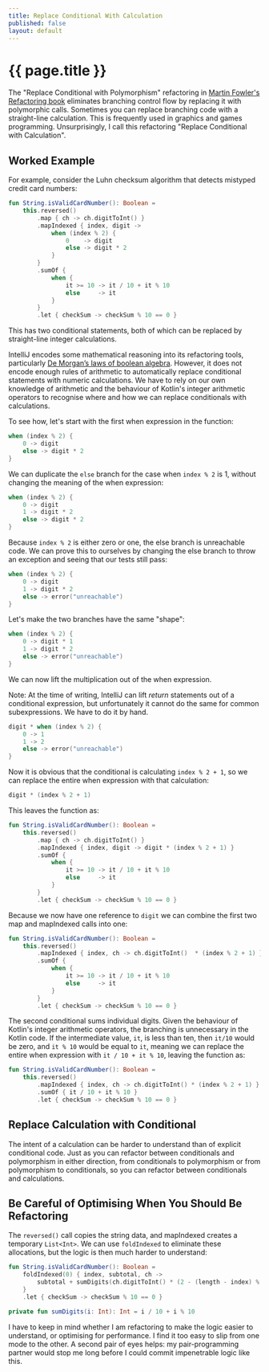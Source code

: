 ```yaml
---
title: Replace Conditional With Calculation
published: false
layout: default
---
```

# {{ page.title }}

The "Replace Conditional with Polymorphism" refactoring in [Martin Fowler's Refactoring book](https://refactoring.com) eliminates branching control flow by replacing it with polymorphic calls. Sometimes you can replace branching code with a straight-line calculation. This is frequently used in graphics and games programming. Unsurprisingly, I call this refactoring "Replace Conditional with Calculation".

## Worked Example

For example, consider the Luhn checksum algorithm that detects mistyped credit card numbers:

```kotlin
fun String.isValidCardNumber(): Boolean =
    this.reversed()
        .map { ch -> ch.digitToInt() }
        .mapIndexed { index, digit ->
            when (index % 2) {
                0    -> digit
                else -> digit * 2
            }
        }
        .sumOf {
            when {
                it >= 10 -> it / 10 + it % 10
                else     -> it
            }
        }
        .let { checkSum -> checkSum % 10 == 0 }
```

This has two conditional statements, both of which can be replaced by straight-line integer calculations.

IntelliJ encodes some mathematical reasoning into its refactoring tools, particularly [De Morgan’s laws of boolean algebra](https://en.m.wikipedia.org/wiki/De_Morgan%27s_laws). However, it does not encode enough rules of arithmetic to automatically replace conditional statements with numeric calculations. We have to rely on our own knowledge of arithmetic and the behaviour of Kotlin's integer arithmetic operators to recognise where and how we can replace conditionals with calculations.

To see how, let's start with the first when expression in the function:

```kotlin
when (index % 2) {
    0 -> digit
    else -> digit * 2
}
```

We can duplicate the `else` branch for the case when `index % 2` is 1, without changing the meaning of the when expression:

```kotlin
when (index % 2) {
    0 -> digit
    1 -> digit * 2
    else -> digit * 2
}
```

Because `index % 2` is either zero or one, the else branch is unreachable code. We can prove this to ourselves by changing the else branch to throw an exception and seeing that our tests still pass: 

```kotlin
when (index % 2) {
    0 -> digit
    1 -> digit * 2
    else -> error("unreachable")
}
```

Let's make the two branches have the same "shape":

```kotlin
when (index % 2) {
    0 -> digit * 1
    1 -> digit * 2
    else -> error("unreachable")
}
```

We can now lift the multiplication out of the when expression. 


Note: At the time of writing, IntelliJ can lift _return_ statements out of a conditional expression, but unfortunately it cannot do the same for common subexpressions. We have to do it by hand.


```kotlin
digit * when (index % 2) {
    0 -> 1
    1 -> 2
    else -> error("unreachable")
}
```

Now it is obvious that the conditional is calculating `index % 2 + 1`, so we can replace the entire when expression with that calculation:

```kotlin
digit * (index % 2 + 1)
```

This leaves the function as:

```kotlin
fun String.isValidCardNumber(): Boolean =
    this.reversed()
        .map { ch -> ch.digitToInt() }
        .mapIndexed { index, digit -> digit * (index % 2 + 1) }
        .sumOf {
            when {
                it >= 10 -> it / 10 + it % 10
                else     -> it
            }
        }
        .let { checkSum -> checkSum % 10 == 0 }
```

Because we now have one reference to `digit` we can combine the first two map and mapIndexed calls into one:

```kotlin
fun String.isValidCardNumber(): Boolean =
    this.reversed()
        .mapIndexed { index, ch -> ch.digitToInt()  * (index % 2 + 1) }
        .sumOf {
            when {
                it >= 10 -> it / 10 + it % 10
                else     -> it
            }
        }
        .let { checkSum -> checkSum % 10 == 0 }
```

The second conditional sums individual digits.
Given the behaviour of Kotlin's integer arithmetic operators, the branching is unnecessary in the Kotlin code. 
If the intermediate value, `it`, is less than ten, then `it/10` would be zero, and `it % 10` would be equal to `it`, meaning we can replace the entire when expression with `it / 10 + it % 10`, leaving the function as: 

```kotlin
fun String.isValidCardNumber(): Boolean =
    this.reversed()
        .mapIndexed { index, ch -> ch.digitToInt() * (index % 2 + 1) }
        .sumOf { it / 10 + it % 10 }
        .let { checkSum -> checkSum % 10 == 0 }
```


## Replace Calculation with Conditional

The intent of a calculation can be harder to understand than of explicit conditional code. 
Just as you can refactor between conditionals and polymorphism in either direction, from conditionals to polymorphism or from polymorphism to conditionals, so you can refactor between conditionals and calculations.


## Be Careful of Optimising When You Should Be Refactoring

The `reversed()` call copies the string data, and mapIndexed creates a temporary `List<Int>`. We can use `foldIndexed` to eliminate these allocations, but the logic is then much harder to understand:

```kotlin
fun String.isValidCardNumber(): Boolean =
    foldIndexed(0) { index, subtotal, ch -> 
        subtotal + sumDigits(ch.digitToInt() * (2 - (length - index) % 2)) 
    }
    .let { checkSum -> checkSum % 10 == 0 }

private fun sumDigits(i: Int): Int = i / 10 + i % 10
```

I have to keep in mind whether I am refactoring to make the logic easier to understand, or optimising for performance.
I find it too easy to slip from one mode to the other.
A second pair of eyes helps: my pair-programming partner would stop me long before I could commit impenetrable logic like this.
